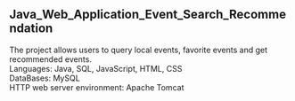 ## Java_Web_Application_Event_Search_Recommendation
The project allows users to query local events, favorite events and get recommended events.<br>
Languages: Java, SQL, JavaScript, HTML, CSS<br>
DataBases: MySQL<br>
HTTP web server environment: Apache Tomcat<br>
